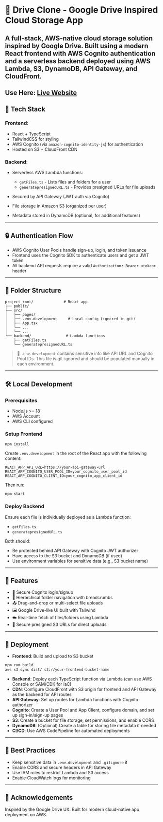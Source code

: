 # 🚀 Drive Clone - Google Drive Inspired Cloud Storage App

A full-stack, AWS-native cloud storage solution inspired by Google Drive. Built using a modern React frontend with AWS Cognito authentication and a serverless backend deployed using AWS Lambda, S3, DynamoDB, API Gateway, and CloudFront.
-
Use Here: [Live Website](https://drive.sanjeevkashyap.software/)
---

## 🧰 Tech Stack

### Frontend:

* React + TypeScript
* TailwindCSS for styling
* AWS Cognito (via `amazon-cognito-identity-js`) for authentication
* Hosted on S3 + CloudFront CDN

### Backend:

* Serverless AWS Lambda functions:

  * `getFiles.ts` - Lists files and folders for a user
  * `generatepresignedURL.ts` - Provides presigned URLs for file uploads
* Secured by API Gateway (JWT auth via Cognito)
* File storage in Amazon S3 (organized per user)
* Metadata stored in DynamoDB (optional, for additional features)

---

## 🔒 Authentication Flow

* AWS Cognito User Pools handle sign-up, login, and token issuance
* Frontend uses the Cognito SDK to authenticate users and get a JWT token
* All backend API requests require a valid `Authorization: Bearer <token>` header

---

## 📁 Folder Structure

```
project-root/              # React app
├── public/
├── src/
│   ├── pages/
│   ├── .env.development     # Local config (ignored in git)
│   ├── App.tsx
│   └── ...
│   └── ...
└── backend/                # Lambda functions
    ├── getFiles.ts
    └── generatepresignedURL.ts
```

> 🔐 `.env.development` contains sensitive info like API URL and Cognito Pool IDs. This file is git-ignored and should be populated manually in each environment.

---

## 🛠️ Local Development

### Prerequisites

* Node.js >= 18
* AWS Account
* AWS CLI configured

### Setup Frontend

```bash
npm install
```

Create `.env.development` in the root of the React app with the following content:

```env
REACT_APP_API_URL=https://your-api-gateway-url
REACT_APP_COGNITO_USER_POOL_ID=your_cognito_user_pool_id
REACT_APP_COGNITO_CLIENT_ID=your_cognito_app_client_id
```

Then run:

```bash
npm start
```

### Deploy Backend

Ensure each file is individually deployed as a Lambda function:

* `getFiles.ts`
* `generatepresignedURL.ts`

Both should:

* Be protected behind API Gateway with Cognito JWT authorizer
* Have access to the S3 bucket and DynamoDB (if used)
* Use environment variables for sensitive data (e.g., S3 bucket name)
---

## 🧪 Features

* 🔐 Secure Cognito login/signup
* 📁 Hierarchical folder navigation with breadcrumbs
* 📤 Drag-and-drop or multi-select file uploads
* 🖼️ Google Drive-like UI built with Tailwind
* ☁️ Real-time fetch of files/folders using Lambda
* 🔗 Secure presigned S3 URLs for direct uploads

---

## 🚀 Deployment

* **Frontend**: Build and upload to S3 bucket

```bash
npm run build
aws s3 sync dist/ s3://your-frontend-bucket-name
```

* **Backend**: Deploy each TypeScript function via Lambda (can use AWS Console or SAM/CDK for IaC)
* **CDN**: Configure CloudFront with S3 origin for frontend and API Gateway as the backend for API routes
* **API Gateway**: Set up routes for Lambda functions with Cognito authorizer
* **Cognito**: Create a User Pool and App Client, configure domain, and set up sign-in/sign-up pages
* **S3**: Create a bucket for file storage, set permissions, and enable CORS
* **DynamoDB**: (Optional) Create a table for storing file metadata if needed
* **CI/CD**: Use AWS CodePipeline for automated deployments

---

## 🧼 Best Practices

* Keep sensitive data in `.env.development` and `.gitignore` it
* Enable CORS and secure headers in API Gateway
* Use IAM roles to restrict Lambda and S3 access
* Enable CloudWatch logs for monitoring

---

## 🤝 Acknowledgements

Inspired by the Google Drive UX. Built for modern cloud-native app deployment on AWS.
